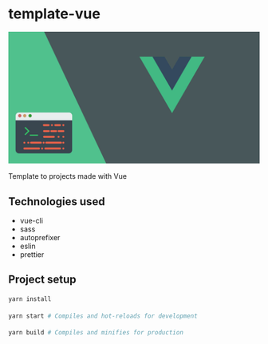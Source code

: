 # template-vue

![banner-template](./.github/banner-template.png)

Template to projects made with Vue

## Technologies used

- vue-cli
- sass
- autoprefixer
- eslin
- prettier

## Project setup

```sh
yarn install

yarn start # Compiles and hot-reloads for development

yarn build # Compiles and minifies for production
```
